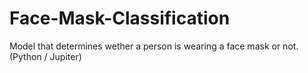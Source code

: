 # Face-Mask-Classification
Model that determines wether a person is wearing a face mask or not. (Python / Jupiter)
